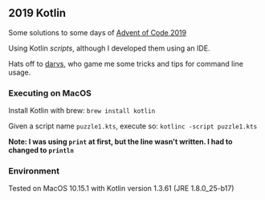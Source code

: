 ## 2019 Kotlin

Some solutions to some days of [Advent of Code 2019](https://adventofcode.com/2019)

Using Kotlin _scripts_, although I developed them using an IDE.

Hats off to [darvs](https://github.com/darvs), who game me some tricks and tips for command line usage.

### Executing on MacOS

Install Kotlin with brew:
`brew install kotlin`

Given a script name `puzzle1.kts`, execute so:
`kotlinc -script puzzle1.kts`

**Note: I was using `print` at first, but the line wasn't written. I had to changed to `println`**

### Environment
Tested on MacOS 10.15.1 with Kotlin version 1.3.61 (JRE 1.8.0_25-b17)
